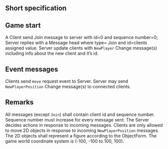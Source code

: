 ## Short specification

## Game start 
A Client send Join message to server with id=0 and sequence number=0; 
Server replies with a Message head where type= Join and id=clients assigned value. 
Server  update clients with `NewPlayer` Change message(s) including info about the new client and it’s id.
## Event messages
Clients send `move` request event to Server. 
Server may send `NewPlayerPosition` Change message(s) to connected clients.
## Remarks
All messages (except `Join`) shall contain client id and sequence number.
Sequence number must increase for every message sent.
The Server decides actions in response to incoming messages.
Clients are only allowed to move 2D objects in response to incoming `NewPlayerPosition` messages. 
The 2D objects shall represent a figure according to the ObjectForm.
The game world coordinate system is (-100, -100 to 100, 100). 
